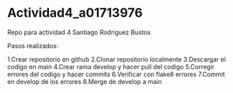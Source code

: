 # Actividad4_a01713976
Repo para actividad 4 
Santiago Rodriguez Bustos 

Pasos realizados:

1.Crear repositorio en github
2.Clonar repositorio localmente
3.Descargar el codigo en main
4.Crear rama develop y hacer pull del codigo
5.Corregir errores del codigo y hacer commits
6.Verificar con flake8 errores
7.Commit en develop de los errores
8.Merge de develop a main 
